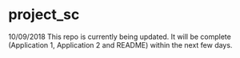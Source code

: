 # project_sc

10/09/2018
This repo is currently being updated. It will be complete (Application 1, Application 2 and README) within the next few days.




